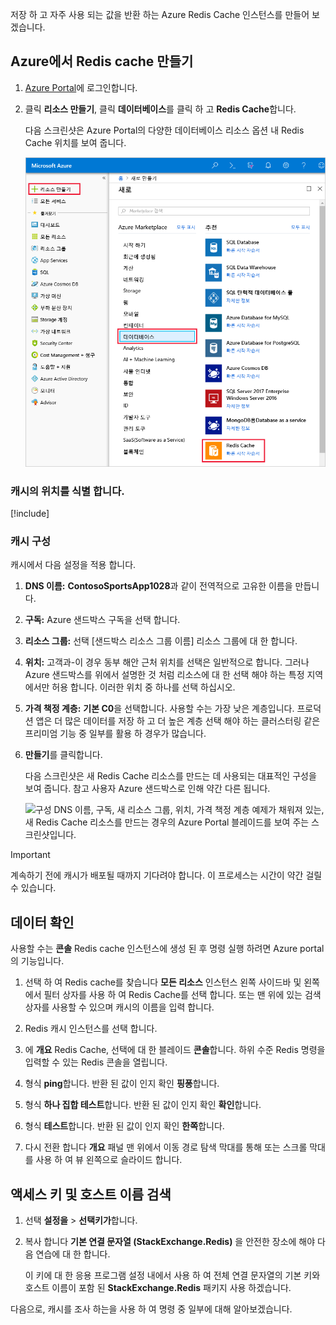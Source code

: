 저장 하 고 자주 사용 되는 값을 반환 하는 Azure Redis Cache 인스턴스를 만들어 보겠습니다.

<!-- TODO: do we need to activate the sandbox here? -->

## <a name="create-a-redis-cache-in-azure"></a>Azure에서 Redis cache 만들기

1. [Azure Portal](https://portal.azure.com?azure-portal=true)에 로그인합니다.

1. 클릭 **리소스 만들기**, 클릭 **데이터베이스**를 클릭 하 고 **Redis Cache**합니다.

    다음 스크린샷은 Azure Portal의 다양한 데이터베이스 리소스 옵션 내 Redis Cache 위치를 보여 줍니다.

    ![리소스 만들기, 데이터베이스, Redis Cache 옵션이 강조되어 있는 Azure Portal 데이터베이스 옵션을 보여 주는 스크린샷입니다.](../media/4-create-a-cache-1.png)

### <a name="identify-the-location-for-the-cache"></a>캐시의 위치를 식별 합니다.

<!-- Resource selection -->
[!include[](../../../includes/azure-sandbox-regions-first-mention-note.md)]

### <a name="configure-your-cache"></a>캐시 구성

캐시에서 다음 설정을 적용 합니다.

1. **DNS 이름:** **ContosoSportsApp1028**과 같이 전역적으로 고유한 이름을 만듭니다.

1. **구독:** Azure 샌드박스 구독을 선택 합니다.

1. **리소스 그룹:** 선택 <rgn>[샌드박스 리소스 그룹 이름]</rgn> 리소스 그룹에 대 한 합니다.

1. **위치:** 고객과-이 경우 동부 해안 근처 위치를 선택은 일반적으로 합니다. 그러나 Azure 샌드박스를 위에서 설명한 것 처럼 리소스에 대 한 선택 해야 하는 특정 지역 에서만 허용 합니다. 이러한 위치 중 하나를 선택 하십시오.

1. **가격 책정 계층:** **기본 C0**을 선택합니다. 사용할 수는 가장 낮은 계층입니다. 프로덕션 앱은 더 많은 데이터를 저장 하 고 더 높은 계층 선택 해야 하는 클러스터링 같은 프리미엄 기능 중 일부를 활용 하 경우가 많습니다.

1. **만들기**를 클릭합니다.

    다음 스크린샷은 새 Redis Cache 리소스를 만드는 데 사용되는 대표적인 구성을 보여 줍니다. 참고 사용자 Azure 샌드박스로 인해 약간 다른 됩니다.

    ![구성 DNS 이름, 구독, 새 리소스 그룹, 위치, 가격 책정 계층 예제가 채워져 있는, 새 Redis Cache 리소스를 만드는 경우의 Azure Portal 블레이드를 보여 주는 스크린샷입니다.](../media/4-create-a-cache-2.png)

> [!IMPORTANT]
> 계속하기 전에 캐시가 배포될 때까지 기다려야 합니다. 이 프로세스는 시간이 약간 걸릴 수 있습니다.

## <a name="verify-your-data"></a>데이터 확인

사용할 수는 **콘솔** Redis cache 인스턴스에 생성 된 후 명령 실행 하려면 Azure portal의 기능입니다.

1. 선택 하 여 Redis cache를 찾습니다 **모든 리소스** 인스턴스 왼쪽 사이드바 및 왼쪽에서 필터 상자를 사용 하 여 Redis Cache를 선택 합니다. 또는 맨 위에 있는 검색 상자를 사용할 수 있으며 캐시의 이름을 입력 합니다.

1. Redis 캐시 인스턴스를 선택 합니다.

1. 에 **개요** Redis Cache, 선택에 대 한 블레이드 **콘솔**합니다. 하위 수준 Redis 명령을 입력할 수 있는 Redis 콘솔을 열립니다.

1. 형식 **ping**합니다. 반환 된 값이 인지 확인 **핑퐁**합니다.

1. 형식 **하나 집합 테스트**합니다. 반환 된 값이 인지 확인 **확인**합니다.

1. 형식 **테스트**합니다. 반환 된 값이 인지 확인 **한쪽**합니다.

1. 다시 전환 합니다 **개요** 패널 맨 위에서 이동 경로 탐색 막대를 통해 또는 스크롤 막대를 사용 하 여 뷰 왼쪽으로 슬라이드 합니다.

## <a name="retrieve-the-access-keys-and-host-name"></a>액세스 키 및 호스트 이름 검색

1. 선택 **설정을** > **선택키가**합니다. 

1. 복사 합니다 **기본 연결 문자열 (StackExchange.Redis)** 을 안전한 장소에 해야 다음 연습에 대 한 합니다.

    이 키에 대 한 응용 프로그램 설정 내에서 사용 하 여 전체 연결 문자열의 기본 키와 호스트 이름이 포함 된 **StackExchange.Redis** 패키지 사용 하겠습니다.

다음으로, 캐시를 조사 하는을 사용 하 여 명령 중 일부에 대해 알아보겠습니다.